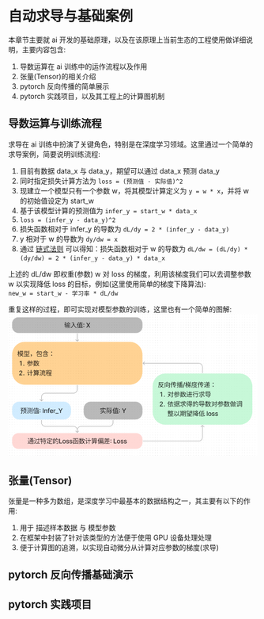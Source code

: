 # 自动求导与基础案例
本章节主要就 ai 开发的基础原理，以及在该原理上当前生态的工程使用做详细说明，主要内容包含:  
1. 导数运算在 ai 训练中的运作流程以及作用  
1. 张量(Tensor)的相关介绍  
1. pytorch 反向传播的简单展示  
1. pytorch 实践项目，以及其工程上的计算图机制  

## 导数运算与训练流程
求导在 ai 训练中扮演了关键角色，特别是在深度学习领域。这里通过一个简单的求导案例，简要说明训练流程:  
1. 目前有数据 data_x 与 data_y，期望可以通过 data_x 预测 data_y  
1. 同时指定损失计算方法为 `loss = (预测值 - 实际值)^2` 
1. 现建立一个模型只有一个参数 w，将其模型计算定义为 `y = w * x`，并将 w 的初始值设定为 start_w  
1. 基于该模型计算的预测值为 `infer_y = start_w * data_x`  
1. `loss = (infer_y - data_y)^2`  
1. 损失函数相对于 infer_y 的导数为 `dL/dy = 2 * (infer_y - data_y)`  
1. y 相对于 w 的导数为 `dy/dw = x`
1. 通过 [链式法则](/c2-autograd_and_baseex/c2-grad-chain.md) 可以得知：损失函数相对于 w 的导数为 `dL/dw = (dL/dy) * (dy/dw) = 2 * (infer_y - data_y) * data_x`  

上述的 dL/dw 即权重(参数) w 对 loss 的梯度，利用该梯度我们可以去调整参数 w 以实现降低 loss 的目标，例如(这里使用简单的梯度下降算法):  
`new_w = start_w - 学习率 * dL/dw`

重复这样的过程，即可实现对模型参数的训练，这里也有一个简单的图解:  
![train.png](/c2-autograd_and_baseex/train.png)  

## 张量(Tensor)
张量是一种多为数组，是深度学习中最基本的数据结构之一，其主要有以下的作用:  
1. 用于 描述样本数据 与 模型参数    
1. 在框架中封装了针对该类型的方法便于使用 GPU 设备处理处理  
1. 便于计算图的追溯，以实现自动微分从计算对应参数的梯度(求导)  

## pytorch 反向传播基础演示


## pytorch 实践项目

